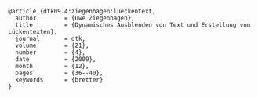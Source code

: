     @article {dtk09.4:ziegenhagen:lueckentext,
      author        = {Uwe Ziegenhagen},
      title         = {Dynamisches Ausblenden von Text und Erstellung von Lückentexten},
      journal       = dtk,
      volume        = {21},
      number        = {4},
      date          = {2009},
      month         = {12},
      pages         = {36--40},
      keywords      = {bretter}
    }
